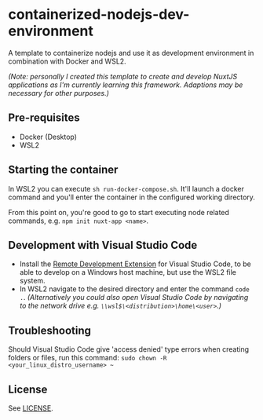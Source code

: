 # containerized-nodejs-dev-environment
A template to containerize nodejs and use it as development environment in combination with Docker and WSL2.

_(Note: personally I created this template to create and develop NuxtJS applications as I'm currently learning this framework. Adaptions may be necessary for other purposes.)_

## Pre-requisites
- Docker (Desktop)
- WSL2

## Starting the container

In WSL2 you can execute `sh run-docker-compose.sh`. It'll launch a docker command and you'll enter the container in the configured working directory.

From this point on, you're good to go to start executing node related commands, e.g. `npm init nuxt-app <name>`.

## Development with Visual Studio Code

- Install the [Remote Development Extension](https://marketplace.visualstudio.com/items?itemName=ms-vscode-remote.vscode-remote-extensionpack) for Visual Studio Code, to be able to develop on a Windows host machine, but use the WSL2 file system.
- In WSL2 navigate to the desired directory and enter the command `code .`. _(Alternatively you could also open Visual Studio Code by navigating to the network drive e.g. `\\wsl$\<distribution>\home\<user>`.)_

## Troubleshooting

Should Visual Studio Code give 'access denied' type errors when creating folders or files, run this command: `sudo chown -R <your_linux_distro_username> ~`

## License

See [LICENSE](/LICENSE).